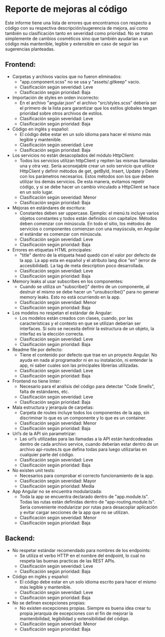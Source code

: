 # Reporte de mejoras al código
Este informe tiene una lista de errores que encontramos con respecto a código con su respectiva descripción/sugerencia de mejora, así como también su clasificación tanto en severidad como prioridad. No se tratan simplemente de cambios cosméticos sino que también ayudarían a un código más mantenible, legible y extensible en caso de seguir las sugerencias planteadas.
## Frontend: 
- Carpetas y archivos vacíos que no fueron eliminados: 
    - "app.component.scss" no se usa y "assets/.gitkeep" vacío.
    - Clasificación según severidad: Leve
    - Clasificación según prioridad:  Baja
- Importación de styles en orden incorrecto:
    - En el archivo "angular.json" el archivo "src/styles.scss" debería ser el primero de la lista para garantizar que los estilos globales tengan prioridad sobre otros archivos de estilos.
    - Clasificación según severidad: Leve
    - Clasificación según prioridad:  Baja
- Código en inglés y español: 
    - El código debe estar en un solo idioma para hacer el mismo más legible y mantenible.
    - Clasificación según severidad: Leve
    - Clasificación según prioridad:  Baja
- Los servicios no están desacoplados del módulo HttpClient: 
    - Todos los servicios utilizan httpClient y repiten las mismas llamadas una y otra vez. Sería aconsejable crear un solo servicio que utilice HttpClient y definir métodos de get, getById, Insert, Update y Delete con los parámetros necesarios. Estos métodos son los que deben utilizar los demás servicios. De esta manera, evitamos repetir código, y si se debe hacer un cambio vinculado a HttpClient se hace en un solo lugar.
    - Clasificación según severidad: Menor
    - Clasificación según prioridad: Baja
- Mejoras en estándares de escritura:
    - Constantes deben ser uppercase. Ejemplo: el menú.ts incluye varios objetos constantes y todos están definidos con capitalize.
    Métodos deben comenzar con minúscula. En todo el sitio, los métodos de servicios o componentes comienzan con una mayúscula, en Angular el estándar es comenzar con minúscula.
    - Clasificación según severidad: Leve
    - Clasificación según prioridad:  Baja
- Errores en etiquetas HTML principales:
    - "title" dentro de la etiqueta head quedó con el valor por defecto de la app. La app esta en español y el atributo lang dice "en" (error de accesibilidad). La tag de meta description poco desarrollada.
    - Clasificación según severidad: Leve
    - Clasificación según prioridad:  Baja
- Memory leaks al usar subscribes en los componentes:
    - Cuando se utiliza un "subscribe()" dentro de un componente, al destruir el mismo se debe hacer un "unsubscribe()" para no generar memory leaks. Esto no está ocurriendo en la app.
    - Clasificación según severidad: Menor
    - Clasificación según prioridad: Baja
- Los modelos no respetan el estándar de Angular:
    - Los modelos están creados con clases, cuando, por las características y el contexto en que se utilizan deberían ser interfaces. Si solo se necesita definir la estructura de un objeto, la interfaz es la elección correcta.
    - Clasificación según severidad: Leve
    - Clasificación según prioridad:  Baja
- Readme file por defecto:
    - Tiene el contenido por defecto que trae en un proyecto Angular. No ayuda en nada al programador ni en su instalación, ni entender la app, ni saber cuales son las principales librerías utilizadas.
    - Clasificación según severidad: Leve
    - Clasificación según prioridad:  Baja
- Frontend no tiene linter:
    - Necesario para el análisis del código para detectar "Code Smells", falta de estándares, etc.
    - Clasificación según severidad: Leve
    - Clasificación según prioridad:  Baja
- Mala estructura y jerarquía de carpetas:
    - Carpeta de routes incluye todos los componentes de la app, sin discriminar lo que es un componente y lo que es un container.
    - Clasificación según severidad: Menor
    - Clasificación según prioridad:  Baja
- Url’s de la API sin parametrizar: 
    - Las url’s utilizadas para las llamadas a la API están hardcodeadas dentro de cada archivo service, cuando deberían estar dentro de un archivo api-routes.ts que defina todas para luego utilizarlas en cualquier parte del código.
    - Clasificación según severidad: Leve
    - Clasificación según prioridad:  Baja
- No existen unit tests:
    - Necesarios para comprobar el correcto funcionamiento de la app.
    - Clasificación según severidad: Mayor
    - Clasificación según prioridad:  Media
- App Angular no se encuentra modularizada:
    - Toda la app se encuentra declarado dentro de "app.module.ts". Todas las rutas están definidas dentro de "app-routing.module.ts". Sería conveniente modularizar por rutas para desacoplar aplicación y evitar cargar secciones de la app que no se utilizan.
    - Clasificación según severidad: Menor
    - Clasificación según prioridad:  Baja

## Backend:
- No respetar estándar recomendado para nombres de los endpoints: 
    - Se utiliza el verbo HTTP en el nombre del endpoint, lo cual no respeta las buenas practicas de las REST APIs.
    - Clasificación según severidad: Leve
    - Clasificación según prioridad:  Baja
- Código en inglés y español:
    - El código debe estar en un solo idioma escrito para hacer el mismo más legible y mantenible.
    - Clasificación según severidad: Leve
    - Clasificación según prioridad:  Baja
- No se definen excepciones propias:
    - No existen excepciones propias. Siempre es buena idea crear tu propia jerarquía de excepciones con el fin de mejorar la mantenibilidad, legibilidad y extensibilidad del código.
    - Clasificación según severidad: Menor
    - Clasificación según prioridad: Baja


 


  



